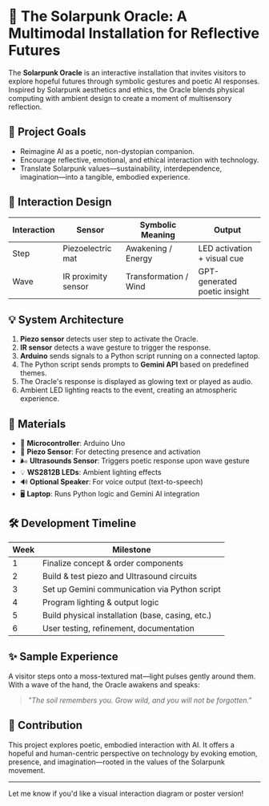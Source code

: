 # 🌱 The Solarpunk Oracle: A Multimodal Installation for Reflective Futures

The **Solarpunk Oracle** is an interactive installation that invites visitors to explore hopeful futures through symbolic gestures and poetic AI responses. Inspired by Solarpunk aesthetics and ethics, the Oracle blends physical computing with ambient design to create a moment of multisensory reflection.

## 🌟 Project Goals

* Reimagine AI as a poetic, non-dystopian companion.
* Encourage reflective, emotional, and ethical interaction with technology.
* Translate Solarpunk values—sustainability, interdependence, imagination—into a tangible, embodied experience.

## 🔮 Interaction Design

| Interaction | Sensor              | Symbolic Meaning      | Output                       |
| ----------- | ------------------- | --------------------- | ---------------------------- |
| Step        | Piezoelectric mat   | Awakening / Energy    | LED activation + visual cue  |
| Wave        | IR proximity sensor | Transformation / Wind | GPT-generated poetic insight |

## 💡 System Architecture

1. **Piezo sensor** detects user step to activate the Oracle.
2. **IR sensor** detects a wave gesture to trigger the response.
3. **Arduino** sends signals to a Python script running on a connected laptop.
4. The Python script sends prompts to **Gemini API** based on predefined themes.
5. The Oracle's response is displayed as glowing text or played as audio.
6. Ambient LED lighting reacts to the event, creating an atmospheric experience.

## 🔧 Materials

* 🧠 **Microcontroller**: Arduino Uno
* 🦶 **Piezo Sensor**: For detecting presence and activation
* 🌬️ **Ultrasounds Sensor**: Triggers poetic response upon wave gesture
* 💡 **WS2812B LEDs**: Ambient lighting effects
* 🔊 **Optional Speaker**: For voice output (text-to-speech)
* 🖥️ **Laptop**: Runs Python logic and Gemini AI integration

## 🛠️ Development Timeline

| Week | Milestone                                        |
| ---- | ------------------------------------------------ |
| 1    | Finalize concept & order components              |
| 2    | Build & test piezo and Ultrasound circuits               |
| 3    | Set up Gemini communication via Python script       |
| 4    | Program lighting & output logic                  |
| 5    | Build physical installation (base, casing, etc.) |
| 6    | User testing, refinement, documentation          |

## ✨ Sample Experience

A visitor steps onto a moss-textured mat—light pulses gently around them.
With a wave of the hand, the Oracle awakens and speaks:

> *"The soil remembers you. Grow wild, and you will not be forgotten."*

## 🎁 Contribution

This project explores poetic, embodied interaction with AI. It offers a hopeful and human-centric perspective on technology by evoking emotion, presence, and imagination—rooted in the values of the Solarpunk movement.

---

Let me know if you'd like a visual interaction diagram or poster version!

